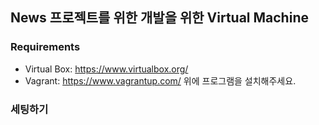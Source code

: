 ## News 프로젝트를 위한 개발을 위한 Virtual Machine

### Requirements
* Virtual Box: https://www.virtualbox.org/
* Vagrant: https://www.vagrantup.com/
위에 프로그램을 설치해주세요.

### 세팅하기

